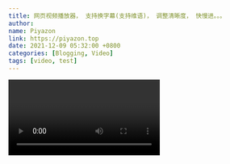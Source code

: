 ```yaml
---
title: 网页视频播放器， 支持换字幕(支持维语)， 调整清晰度， 快慢进。。。
author:
name: Piyazon
link: https://piyazon.top
date: 2021-12-09 05:32:00 +0800
categories: [Blogging, Video]
tags: [video, test]
---
```


<!--Add a Simple HTML5 Video tag-->


<video crossorigin="" playsinline="" data-poster="https://git.lug.ustc.edu.cn/flame3/images/-/raw/main/videos/steve.png"
  id="player" wxv="wxv_2171681512990048257">

  <source class="p1s1" type="video/mp4" size="1080">

  <source class="p1s2" type="video/mp4" size="720">

  <source class="p1s3" type="video/mp4" size="480">

  <track kind="captions" label="ئۇيغۇرچە" srclang="ug" src="https://piyazon.top/storage/assets/subtitles/ug.vtt">

  <track kind="captions" label="English" srclang="en" src="https://piyazon.top/storage/assets/subtitles/en.vtt">

  <track kind="captions" label="汉语" srclang="zh-CN" src="https://piyazon.top/storage/assets/subtitles/cn.vtt">
</video>
<script>
  const wxv = document.getElementById("player").getAttribute("wxv");
  $.getJSON('https://api.allorigins.win/get?url=' + encodeURIComponent('http://mp.weixin.qq.com/mp/videoplayer?action=get_mp_video_play_url&vid=' + wxv), function (data) {
    const respon = jQuery.parseJSON(data.contents);
    const chaoqing = respon['url_info'][0]['url'];
    const gaoqing = respon['url_info'][1]['url'];
    const biaoqing = respon['url_info'][2]['url'];
    $("#player").attr("src", chaoqing);
    $(".p1s1").attr("src", chaoqing);
    $(".p1s2").attr("src", gaoqing);
    $(".p1s3").attr("src", biaoqing);
  });
</script>
